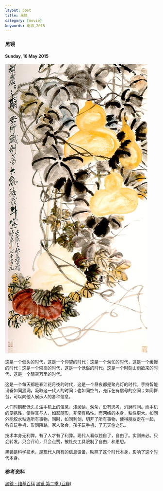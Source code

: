 ```yaml
---
layout: post
title: 黑镜
category: [movie]
keywords: 电影,2015
---
```


### 黑镜

#### Sunday, 16 May 2015

![吴昌硕](/../../assets/img/book/2015/wochangshuo_6.jpg)

这是一个低头的时代，这是一个仰望的时代；这是一个匆忙的时代，这是一个缓慢的时代；这是一个崇高的时代，这是一个低俗的时代。这是一个时刻山雨欲来的时代，这是一个晴空万里的时代。

这是一个每天都是春江花月夜的时代，这是一个昼夜都是聚光灯的时代。手持智能设备如同黑洞，吸取这一代人的时间；也如同空气，充斥在有信号的空间；如同舞台，可以向他人展示人的各种信息。

人们时刻都低头关注手机上的信息，浅阅读，匆匆，没有思考，消磨时间。而手机的便携性，使得其与人，如影随形，非常有粘性。而网络的本身，粘性更大。如同外能胶水粘连所有事物。同时，如同利剑，切开了所有事物，使得朋友走在一起，各自玩手机，形同陌路。家人聚会，孩子玩手机，了无天伦之乐。

技术本身无利弊，有了人才有了利弊。现代人看似独自了，自由了。实则未必。只会转发，只会评论，只会点赞，被社交工具限制了自由，和思想。

黑镜是科学技术，是现代人所有的信息设备，映照了这个时代本身，影响了这个时代本身。

### 参考资料
[黑鏡 - 维基百科](http://zh.wikipedia.org/zh/%E9%BB%91%E9%8F%A1)
[黑镜 第二季 (豆瓣)](https://movie.douban.com/subject/11502153/)
